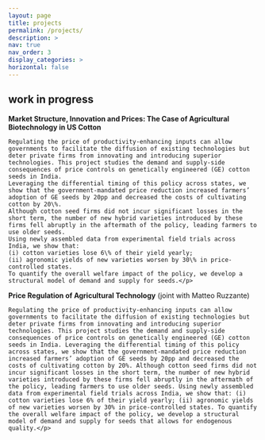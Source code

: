 ```yaml
---
layout: page
title: projects
permalink: /projects/
description: >
nav: true
nav_order: 3
display_categories: >
horizontal: false
---
```


<h2>work in progress</h2>

<div class="post-content research-project">
  <strong>Market Structure, Innovation and Prices: The Case of Agricultural Biotechnology in US Cotton</strong> 

    Regulating the price of productivity-enhancing inputs can allow governments to facilitate the diffusion of existing technologies but deter private firms from innovating and introducing superior technologies. This project studies the demand and supply-side consequences of price controls on genetically engineered (GE) cotton seeds in India.
    Leveraging the differential timing of this policy across states, we show that the government-mandated price reduction increased farmers’ adoption of GE seeds by 20pp and decreased the costs of cultivating cotton by 20\%.
    Although cotton seed firms did not incur significant losses in the short term, the number of new hybrid varieties introduced by these firms fell abruptly in the aftermath of the policy, leading farmers to use older seeds. 
    Using newly assembled data from experimental field trials across India, we show that:
    (i) cotton varieties lose 6\% of their yield yearly;
    (ii) agronomic yields of new varieties worsen by 30\% in price-controlled states.
    To quantify the overall welfare impact of the policy, we develop a structural model of demand and supply for seeds.</p>

</div>
<div class="post-content research-project">
  <strong>Price Regulation of Agricultural Technology</strong> (joint with Matteo Ruzzante)

    Regulating the price of productivity-enhancing inputs can allow governments to facilitate the diffusion of existing technologies but deter private firms from innovating and introducing superior technologies. This project studies the demand and supply-side consequences of price controls on genetically engineered (GE) cotton seeds in India. Leveraging the differential timing of this policy across states, we show that the government-mandated price reduction increased farmers’ adoption of GE seeds by 20pp and decreased the costs of cultivating cotton by 20%. Although cotton seed firms did not incur significant losses in the short term, the number of new hybrid varieties introduced by these firms fell abruptly in the aftermath of the policy, leading farmers to use older seeds. Using newly assembled data from experimental field trials across India, we show that: (i) cotton varieties lose 6% of their yield yearly; (ii) agronomic yields of new varieties worsen by 30% in price-controlled states. To quantify the overall welfare impact of the policy, we develop a structural model of demand and supply for seeds that allows for endogenous quality.</p>

</div>
